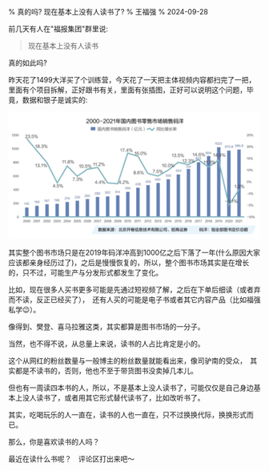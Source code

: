 % 真的吗? 现在基本上没有人读书了?
% 王福强
% 2024-09-28

前几天有人在"福报集团"群里说:

> 现在基本上没有人读书

真的如此吗? 

昨天花了1499大洋买了个训练营，今天花了一天把主体视频内容都扫完了一把，里面有个项目拆解，正好跟书有关，里面有张插图，正好可以说明这个问题，毕竟，数据和银子是诚实的:

![](./images/book-market-cap.jpg)

其实整个图书市场只是在2019年码洋冲高到1000亿之后下落了一年(什么原因大家应该都亲身经历过了)，之后是慢慢恢复的，所以，整个图书市场其实是在增长的，只不过，可能生产与分发形式都发生了变化。

比如，现在很多人买书更多可能是先通过短视频了解，之后在下单后细读（或者弃而不读，反正已经买了），　还有人买的可能是电子书或者其它内容产品（比如福强私学😉）。

像得到、樊登、喜马拉雅这类，其实都算是图书市场的一分子。

当然，也不得不说，从总量上来说，读书的人占比肯定是小的。

这个从网红的粉丝数量与一般博主的粉丝数量就能看出来，像司驴南的受众，　其实都是不读书的，否则，他也不至于带货图书没卖掉几本儿。

但也有一周读四本书的人，所以，不是基本上没人读书了，可能仅仅是自己身边基本上没人读书了，或者用其它形式替代读书了，比如改听书了。

其实，吃喝玩乐的人一直在，读书的人也一直在，只不过换换代际，换换形式而已。

那么，你是喜欢读书的人吗？　

最近在读什么书呢？　评论区打出来吧～

